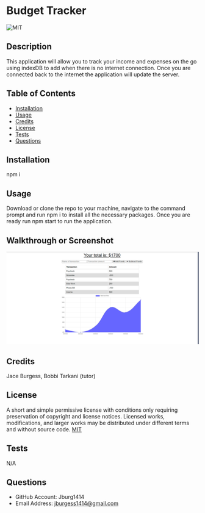 # Budget Tracker
![MIT](https://img.shields.io/badge/license-MIT-brightgreen)

## Description
This application will allow you to track your income and expenses on the go using indexDB to add when there is no internet connection. Once you are connected back to the internet the application will update the server. 

## Table of Contents

- [Installation](#installation)
- [Usage](#usage)
- [Credits](#credits)
- [License](#license)
- [Tests](#tests)
- [Questions](#questions)

## Installation
npm i

## Usage
Download or clone the repo to your machine, navigate to the command prompt and run npm i to install all the necessary packages. Once you are ready run npm start to run the application.  

## Walkthrough or Screenshot
![Homescreen](asset/img/budget-tracker.PNG)

## Credits
Jace Burgess, Bobbi Tarkani (tutor)

## License
A short and simple permissive license with conditions only requiring preservation of copyright and license notices. Licensed works, modifications, and larger works may be distributed under different terms and without source code.
[MIT](https://opensource.org/licenses/MIT)

## Tests
N/A

## Questions
- GitHub Account: Jburg1414
- Email Address: jburgess1414@gmail.com
